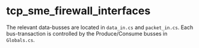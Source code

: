 # tcp_sme_firewall_interfaces

The relevant data-busses are located in `data_in.cs` and `packet_in.cs`. Each
bus-transaction is controlled by the Produce/Consume busses in `Globals.cs`.


